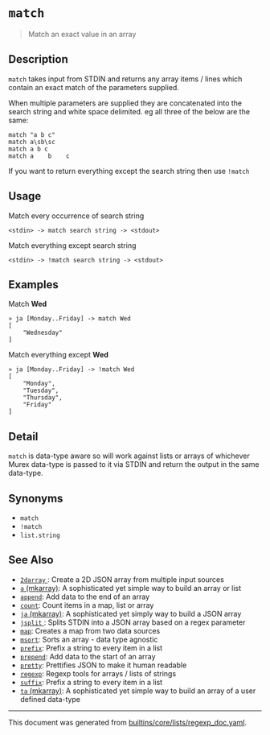 # `match`

> Match an exact value in an array

## Description

`match` takes input from STDIN and returns any array items / lines which
contain an exact match of the parameters supplied.

When multiple parameters are supplied they are concatenated into the search
string and white space delimited. eg all three of the below are the same:

```
match "a b c"
match a\sb\sc
match a b c
match a    b    c
```

If you want to return everything except the search string then use `!match`

## Usage

Match every occurrence of search string

```
<stdin> -> match search string -> <stdout>
```

Match everything except search string

```
<stdin> -> !match search string -> <stdout>
```

## Examples

Match **Wed**

```
» ja [Monday..Friday] -> match Wed
[
    "Wednesday"
]
```

Match everything except **Wed**

```
» ja [Monday..Friday] -> !match Wed
[
    "Monday",
    "Tuesday",
    "Thursday",
    "Friday"
] 
```

## Detail

`match` is data-type aware so will work against lists or arrays of whichever
Murex data-type is passed to it via STDIN and return the output in the
same data-type.

## Synonyms

* `match`
* `!match`
* `list.string`


## See Also

* [`2darray` ](../commands/2darray.md):
  Create a 2D JSON array from multiple input sources
* [`a` (mkarray)](../commands/a.md):
  A sophisticated yet simple way to build an array or list
* [`append`](../commands/append.md):
  Add data to the end of an array
* [`count`](../commands/count.md):
  Count items in a map, list or array
* [`ja` (mkarray)](../commands/ja.md):
  A sophisticated yet simply way to build a JSON array
* [`jsplit` ](../commands/jsplit.md):
  Splits STDIN into a JSON array based on a regex parameter
* [`map`](../commands/map.md):
  Creates a map from two data sources
* [`msort`](../commands/msort.md):
  Sorts an array - data type agnostic
* [`prefix`](../commands/prefix.md):
  Prefix a string to every item in a list
* [`prepend`](../commands/prepend.md):
  Add data to the start of an array
* [`pretty`](../commands/pretty.md):
  Prettifies JSON to make it human readable
* [`regexp`](../commands/regexp.md):
  Regexp tools for arrays / lists of strings
* [`suffix`](../commands/suffix.md):
  Prefix a string to every item in a list
* [`ta` (mkarray)](../commands/ta.md):
  A sophisticated yet simple way to build an array of a user defined data-type

<hr/>

This document was generated from [builtins/core/lists/regexp_doc.yaml](https://github.com/lmorg/murex/blob/master/builtins/core/lists/regexp_doc.yaml).